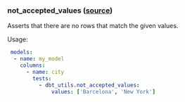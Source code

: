 ### not_accepted_values ([source](https://github.com/dbt-labs/dbt-utils/blob/main/README.md#not_accepted_values-source))

Asserts that there are no rows that match the given values.

Usage:

```yaml
 models:
  - name: my_model
    columns:
      - name: city
        tests:
          - dbt_utils.not_accepted_values:
              values: ['Barcelona', 'New York']
```